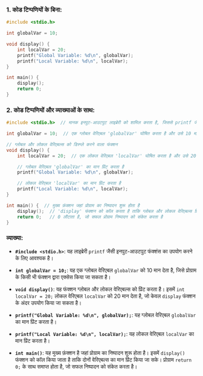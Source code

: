 ### **1. कोड टिप्पणियों के बिना:**
```c
#include <stdio.h>

int globalVar = 10;

void display() {
    int localVar = 20;
    printf("Global Variable: %d\n", globalVar);
    printf("Local Variable: %d\n", localVar);
}

int main() {
    display();
    return 0;
}
```

### **2. कोड टिप्पणियों और व्याख्याओं के साथ:**
```c
#include <stdio.h>  // मानक इनपुट-आउटपुट लाइब्रेरी को शामिल करता है, जिससे printf जैसी फंक्शंस का उपयोग संभव होता है

int globalVar = 10;  // एक ग्लोबल वेरिएबल 'globalVar' घोषित करता है और उसे 10 मान देता है

// ग्लोबल और लोकल वेरिएबल्स को डिस्प्ले करने वाला फंक्शन
void display() {
    int localVar = 20;  // एक लोकल वेरिएबल 'localVar' घोषित करता है और उसे 20 मान देता है

    // ग्लोबल वेरिएबल 'globalVar' का मान प्रिंट करता है
    printf("Global Variable: %d\n", globalVar);

    // लोकल वेरिएबल 'localVar' का मान प्रिंट करता है
    printf("Local Variable: %d\n", localVar);
}

int main() {  // मुख्य फ़ंक्शन जहां प्रोग्राम का निष्पादन शुरू होता है
    display();  // 'display' फंक्शन को कॉल करता है ताकि ग्लोबल और लोकल वेरिएबल्स प्रिंट हो सकें
    return 0;   // 0 लौटाता है, जो सफल प्रोग्राम निष्पादन को संकेत करता है
}
```

### व्याख्या:

- **`#include <stdio.h>`**: यह लाइब्रेरी `printf` जैसी इनपुट-आउटपुट फंक्शंस का उपयोग करने के लिए आवश्यक है।

- **`int globalVar = 10;`**: यह एक ग्लोबल वेरिएबल `globalVar` को 10 मान देता है, जिसे प्रोग्राम के किसी भी फंक्शन द्वारा एक्सेस किया जा सकता है।

- **`void display()`**: यह फंक्शन ग्लोबल और लोकल वेरिएबल्स को प्रिंट करता है। इसमें `int localVar = 20;` लोकल वेरिएबल `localVar` को 20 मान देता है, जो केवल `display` फंक्शन के अंदर उपयोग किया जा सकता है।

- **`printf("Global Variable: %d\n", globalVar);`**: यह ग्लोबल वेरिएबल `globalVar` का मान प्रिंट करता है।

- **`printf("Local Variable: %d\n", localVar);`**: यह लोकल वेरिएबल `localVar` का मान प्रिंट करता है।

- **`int main()`**: यह मुख्य फ़ंक्शन है जहां प्रोग्राम का निष्पादन शुरू होता है। इसमें `display()` फंक्शन को कॉल किया जाता है ताकि दोनों वेरिएबल्स का मान प्रिंट किया जा सके। प्रोग्राम `return 0;` के साथ समाप्त होता है, जो सफल निष्पादन को संकेत करता है।
